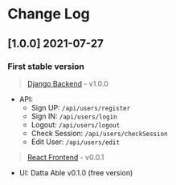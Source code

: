 # Change Log

## [1.0.0] 2021-07-27
### First stable version

> [Django Backend](https://github.com/app-generator/api-server-django) - v1.0.0  

- API:
   - Sign UP: `/api/users/register`
   - Sign IN: `/api/users/login`
   - Logout: `/api/users/logout`
   - Check Session: `/api/users/checkSession`
   - Edit User: `/api/users/edit`

> [React Frontend](https://github.com/app-generator/react-datta-able-dashboard) - v0.0.1

- UI: Datta Able v0.1.0 (free version)
